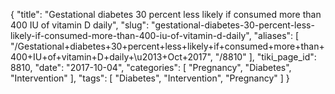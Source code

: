 {
    "title": "Gestational diabetes 30 percent less likely if consumed more than 400 IU of vitamin D daily",
    "slug": "gestational-diabetes-30-percent-less-likely-if-consumed-more-than-400-iu-of-vitamin-d-daily",
    "aliases": [
        "/Gestational+diabetes+30+percent+less+likely+if+consumed+more+than+400+IU+of+vitamin+D+daily+\u2013+Oct+2017",
        "/8810"
    ],
    "tiki_page_id": 8810,
    "date": "2017-10-04",
    "categories": [
        "Pregnancy",
        "Diabetes",
        "Intervention"
    ],
    "tags": [
        "Diabetes",
        "Intervention",
        "Pregnancy"
    ]
}